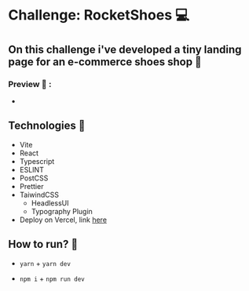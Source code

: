 # Challenge: RocketShoes :computer:

## On this challenge i've developed a tiny landing page for an e-commerce shoes shop :bow:

### Preview :thought_balloon: :

- <img src="https://efficient-sloth-d85.notion.site/image/https%3A%2F%2Fs3-us-west-2.amazonaws.com%2Fsecure.notion-static.com%2F145fca7f-769e-4eed-88ea-ae37811c14ad%2FRocketShoes.png?table=block&id=50b1acae-d172-4a55-aaa2-e6d7ae091bb6&spaceId=08f749ff-d06d-49a8-a488-9846e081b224&width=2000&userId=&cache=v2" alt="" />

## Technologies :crystal_ball:

- Vite
- React
- Typescript
- ESLINT
- PostCSS
- Prettier
- TaiwindCSS
  - HeadlessUI
  - Typography Plugin
- Deploy on Vercel, link <a target="_BLANK" href="https://my-rocket-shoes.vercel.app/">here</a>

## How to run? :flashlight:

- `yarn` + `yarn dev`

- `npm i` + `npm run dev`

